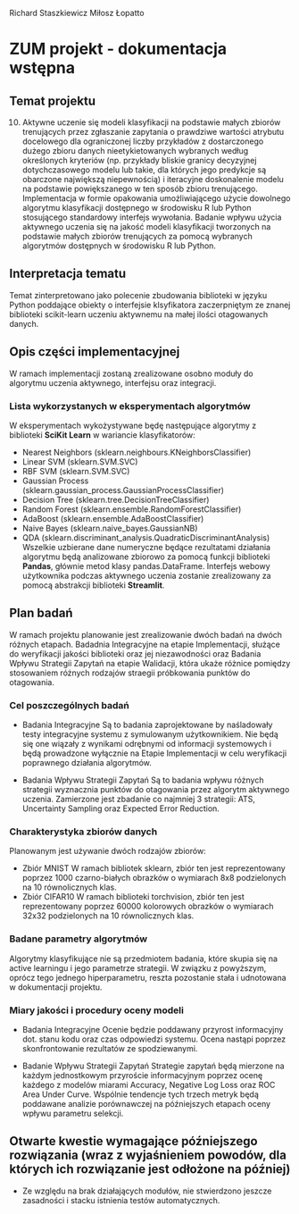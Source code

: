 Richard Staszkiewicz
Miłosz Łopatto

# ZUM projekt - dokumentacja wstępna

## Temat projektu
10. Aktywne uczenie się modeli klasyfikacji na podstawie małych zbiorów trenujących przez zgłaszanie zapytania o prawdziwe wartości atrybutu docelowego dla ograniczonej liczby przykładów z dostarczonego dużego zbioru danych nieetykietowanych wybranych według określonych kryteriów (np. przykłady bliskie granicy decyzyjnej dotychczasowego modelu lub takie, dla których jego predykcje są obarczone największą niepewnością) i iteracyjne doskonalenie modelu na podstawie powiększanego w ten sposób zbioru trenującego. Implementacja w formie opakowania umożliwiającego użycie dowolnego algorytmu klasyfikacji dostępnego w środowisku R lub Python stosującego standardowy interfejs wywołania. Badanie wpływu użycia aktywnego uczenia się na jakość modeli klasyfikacji tworzonych na podstawie małych zbiorów trenujących za pomocą wybranych algorytmów dostępnych w środowisku R lub Python.

## Interpretacja tematu
Temat zinterpretowano jako polecenie zbudowania biblioteki w języku Python poddające obiekty o interfejsie klsyfikatora zaczerpniętym ze znanej biblioteki scikit-learn uczeniu aktywnemu na małej ilości otagowanych danych.

## Opis części implementacyjnej
W ramach implementacji zostaną zrealizowane osobno moduły do algorytmu uczenia aktywnego, interfejsu oraz integracji.

### Lista wykorzystanych w eksperymentach algorytmów
<!---
(https://scikit-learn.org/stable/auto_examples/classification/plot_classifier_comparison.html)
--->
W eksperymentach wykożystywane będę następujące algorytmy z biblioteki **SciKit Learn** w wariancie klasyfikatorów:
- Nearest Neighbors (sklearn.neighbours.KNeighborsClassifier)
- Linear SVM (sklearn.SVM.SVC)
- RBF SVM (sklearn.SVM.SVC)
- Gaussian Process (sklearn.gaussian_process.GaussianProcessClassifier)
- Decision Tree (sklearn.tree.DecisionTreeClassifier)
- Random Forest (sklearn.ensemble.RandomForestClassifier)
- AdaBoost (sklearn.ensemble.AdaBoostClassifier)
- Naive Bayes (sklearn.naive_bayes.GaussianNB)
- QDA (sklearn.discriminant_analysis.QuadraticDiscriminantAnalysis)
Wszelkie uzbierane dane numeryczne będące rezultatami działania algorytmu będą analizowane zbiorowo za pomocą funkcji biblioteki **Pandas**, głównie metod klasy pandas.DataFrame.
Interfejs webowy użytkownika podczas aktywnego uczenia zostanie zrealizowany za pomocą abstrakcji biblioteki **Streamlit**.

## Plan badań
W ramach projektu planowanie jest zrealizowanie dwóch badań na dwóch różnych etapach. Badadnia Integracyjne na etapie Implementacji, służące do weryfikacji jakości biblioteki oraz jej niezawodności oraz Badania Wpływu Strategii Zapytań na etapie Walidacji, która ukaże różnice pomiędzy stosowaniem różnych rodzajów straegii próbkowania punktów do otagowania.

### Cel poszczególnych badań
- Badania Integracyjne
Są to badania zaprojektowane by naśladowały testy integracyjne systemu z symulowanym użytkownikiem. Nie będą się one wiązały z wynikami odrębnymi od informacji systemowych i będą prowadzone wyłącznie na Etapie Implementacji w celu weryfikacji poprawnego działania algorytmów.

- Badania Wpływu Strategii Zapytań
Są to badania wpływu różnych strategii wyznacznia punktów do otagowania przez algorytm aktywnego uczenia. Zamierzone jest zbadanie co najmniej 3 strategii: ATS, Uncertainty Sampling oraz Expected Error Reduction.

### Charakterystyka zbiorów danych
Planowanym jest używanie dwóch rodzajów zbiorów:
- Zbiór MNIST
W ramach bibliotek sklearn, zbiór ten jest reprezentowany poprzez 1000 czarno-białych obrazków o wymiarach 8x8 podzielonych na 10 równolicznych klas.
- Zbiór CIFAR10
W ramach biblioteki torchvision, zbiór ten jest reprezentowany poprzez 60000 kolorowych obrazków o wymiarach 32x32 podzielonych na 10 równolicznych klas.

### Badane parametry algorytmów
Algorytmy klasyfikujące nie są przedmiotem badania, które skupia się na active learningu i jego parametrze strategii. W związku z powyższym, oprócz tego jednego hiperparametru, reszta pozostanie stała i udnotowana w dokumentacji projektu.

### Miary jakości i procedury oceny modeli
- Badania Integracyjne
Ocenie będzie poddawany przyrost informacyjny dot. stanu kodu oraz czas odpowiedzi systemu. Ocena nastąpi poprzez skonfrontowanie rezultatów ze spodziewanymi.


- Badanie Wpływu Strategii Zapytań
Strategie zapytań będą mierzone na każdym jednostkowym przyroście informacyjnym poprzez ocenę każdego z modelów miarami Accuracy, Negative Log Loss oraz ROC Area Under Curve. Wspólnie tendencje tych trzech metryk będą poddawane analizie porównawczej na późniejszych etapach oceny wpływu parametru selekcji.

## Otwarte kwestie wymagające późniejszego rozwiązania (wraz z wyjaśnieniem powodów, dla których ich rozwiązanie jest odłożone na później)
- Ze względu na brak działających modułów, nie stwierdzono jeszcze zasadności i stacku istnienia testów automatycznych.
